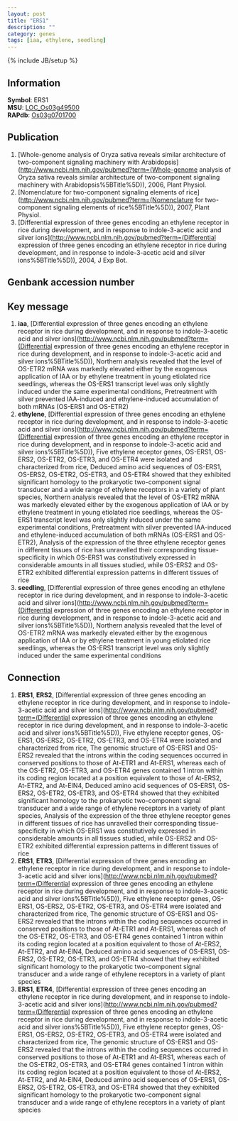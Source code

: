 ```yaml
---
layout: post
title: "ERS1"
description: ""
category: genes
tags: [iaa, ethylene, seedling]
---
```

{% include JB/setup %}

## Information
__Symbol__: ERS1  
__MSU__: [LOC_Os03g49500](http://rice.plantbiology.msu.edu/cgi-bin/ORF_infopage.cgi?orf=LOC_Os03g49500)  
__RAPdb__: [Os03g0701700](http://rapdb.dna.affrc.go.jp/viewer/gbrowse_details/irgsp1?name=Os03g0701700)  

## Publication
1. [Whole-genome analysis of Oryza sativa reveals similar architecture of two-component signaling machinery with Arabidopsis](http://www.ncbi.nlm.nih.gov/pubmed?term=(Whole-genome analysis of Oryza sativa reveals similar architecture of two-component signaling machinery with Arabidopsis%5BTitle%5D)), 2006, Plant Physiol.
2. [Nomenclature for two-component signaling elements of rice](http://www.ncbi.nlm.nih.gov/pubmed?term=(Nomenclature for two-component signaling elements of rice%5BTitle%5D)), 2007, Plant Physiol.
3. [Differential expression of three genes encoding an ethylene receptor in rice during development, and in response to indole-3-acetic acid and silver ions](http://www.ncbi.nlm.nih.gov/pubmed?term=(Differential expression of three genes encoding an ethylene receptor in rice during development, and in response to indole-3-acetic acid and silver ions%5BTitle%5D)), 2004, J Exp Bot.

## Genbank accession number

## Key message
1. __iaa__, [Differential expression of three genes encoding an ethylene receptor in rice during development, and in response to indole-3-acetic acid and silver ions](http://www.ncbi.nlm.nih.gov/pubmed?term=(Differential expression of three genes encoding an ethylene receptor in rice during development, and in response to indole-3-acetic acid and silver ions%5BTitle%5D)),  Northern analysis revealed that the level of OS-ETR2 mRNA was markedly elevated either by the exogenous application of IAA or by ethylene treatment in young etiolated rice seedlings, whereas the OS-ERS1 transcript level was only slightly induced under the same experimental conditions, Pretreatment with silver prevented IAA-induced and ethylene-induced accumulation of both mRNAs (OS-ERS1 and OS-ETR2)
2. __ethylene__, [Differential expression of three genes encoding an ethylene receptor in rice during development, and in response to indole-3-acetic acid and silver ions](http://www.ncbi.nlm.nih.gov/pubmed?term=(Differential expression of three genes encoding an ethylene receptor in rice during development, and in response to indole-3-acetic acid and silver ions%5BTitle%5D)), Five ethylene receptor genes, OS-ERS1, OS-ERS2, OS-ETR2, OS-ETR3, and OS-ETR4 were isolated and characterized from rice, Deduced amino acid sequences of OS-ERS1, OS-ERS2, OS-ETR2, OS-ETR3, and OS-ETR4 showed that they exhibited significant homology to the prokaryotic two-component signal transducer and a wide range of ethylene receptors in a variety of plant species, Northern analysis revealed that the level of OS-ETR2 mRNA was markedly elevated either by the exogenous application of IAA or by ethylene treatment in young etiolated rice seedlings, whereas the OS-ERS1 transcript level was only slightly induced under the same experimental conditions, Pretreatment with silver prevented IAA-induced and ethylene-induced accumulation of both mRNAs (OS-ERS1 and OS-ETR2), Analysis of the expression of the three ethylene receptor genes in different tissues of rice has unravelled their corresponding tissue-specificity in which OS-ERS1 was constitutively expressed in considerable amounts in all tissues studied, while OS-ERS2 and OS-ETR2 exhibited differential expression patterns in different tissues of rice
3. __seedling__, [Differential expression of three genes encoding an ethylene receptor in rice during development, and in response to indole-3-acetic acid and silver ions](http://www.ncbi.nlm.nih.gov/pubmed?term=(Differential expression of three genes encoding an ethylene receptor in rice during development, and in response to indole-3-acetic acid and silver ions%5BTitle%5D)),  Northern analysis revealed that the level of OS-ETR2 mRNA was markedly elevated either by the exogenous application of IAA or by ethylene treatment in young etiolated rice seedlings, whereas the OS-ERS1 transcript level was only slightly induced under the same experimental conditions

## Connection
1. __ERS1__, __ERS2__, [Differential expression of three genes encoding an ethylene receptor in rice during development, and in response to indole-3-acetic acid and silver ions](http://www.ncbi.nlm.nih.gov/pubmed?term=(Differential expression of three genes encoding an ethylene receptor in rice during development, and in response to indole-3-acetic acid and silver ions%5BTitle%5D)), Five ethylene receptor genes, OS-ERS1, OS-ERS2, OS-ETR2, OS-ETR3, and OS-ETR4 were isolated and characterized from rice, The genomic structure of OS-ERS1 and OS-ERS2 revealed that the introns within the coding sequences occurred in conserved positions to those of At-ETR1 and At-ERS1, whereas each of the OS-ETR2, OS-ETR3, and OS-ETR4 genes contained 1 intron within its coding region located at a position equivalent to those of At-ERS2, At-ETR2, and At-EIN4, Deduced amino acid sequences of OS-ERS1, OS-ERS2, OS-ETR2, OS-ETR3, and OS-ETR4 showed that they exhibited significant homology to the prokaryotic two-component signal transducer and a wide range of ethylene receptors in a variety of plant species, Analysis of the expression of the three ethylene receptor genes in different tissues of rice has unravelled their corresponding tissue-specificity in which OS-ERS1 was constitutively expressed in considerable amounts in all tissues studied, while OS-ERS2 and OS-ETR2 exhibited differential expression patterns in different tissues of rice
2. __ERS1__, __ETR3__, [Differential expression of three genes encoding an ethylene receptor in rice during development, and in response to indole-3-acetic acid and silver ions](http://www.ncbi.nlm.nih.gov/pubmed?term=(Differential expression of three genes encoding an ethylene receptor in rice during development, and in response to indole-3-acetic acid and silver ions%5BTitle%5D)), Five ethylene receptor genes, OS-ERS1, OS-ERS2, OS-ETR2, OS-ETR3, and OS-ETR4 were isolated and characterized from rice, The genomic structure of OS-ERS1 and OS-ERS2 revealed that the introns within the coding sequences occurred in conserved positions to those of At-ETR1 and At-ERS1, whereas each of the OS-ETR2, OS-ETR3, and OS-ETR4 genes contained 1 intron within its coding region located at a position equivalent to those of At-ERS2, At-ETR2, and At-EIN4, Deduced amino acid sequences of OS-ERS1, OS-ERS2, OS-ETR2, OS-ETR3, and OS-ETR4 showed that they exhibited significant homology to the prokaryotic two-component signal transducer and a wide range of ethylene receptors in a variety of plant species
3. __ERS1__, __ETR4__, [Differential expression of three genes encoding an ethylene receptor in rice during development, and in response to indole-3-acetic acid and silver ions](http://www.ncbi.nlm.nih.gov/pubmed?term=(Differential expression of three genes encoding an ethylene receptor in rice during development, and in response to indole-3-acetic acid and silver ions%5BTitle%5D)), Five ethylene receptor genes, OS-ERS1, OS-ERS2, OS-ETR2, OS-ETR3, and OS-ETR4 were isolated and characterized from rice, The genomic structure of OS-ERS1 and OS-ERS2 revealed that the introns within the coding sequences occurred in conserved positions to those of At-ETR1 and At-ERS1, whereas each of the OS-ETR2, OS-ETR3, and OS-ETR4 genes contained 1 intron within its coding region located at a position equivalent to those of At-ERS2, At-ETR2, and At-EIN4, Deduced amino acid sequences of OS-ERS1, OS-ERS2, OS-ETR2, OS-ETR3, and OS-ETR4 showed that they exhibited significant homology to the prokaryotic two-component signal transducer and a wide range of ethylene receptors in a variety of plant species


